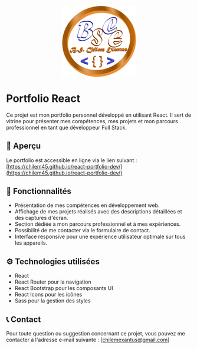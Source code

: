 <div align="center">
  <img src="./public/images/logo%20site.png" alt="Portfolio Logo" width="200">
</div>

# Portfolio React

Ce projet est mon portfolio personnel développé en utilisant React. Il sert de vitrine pour présenter mes compétences, mes projets et mon parcours professionnel en tant que développeur Full Stack.

## 👀 Aperçu

Le portfolio est accessible en ligne via le lien suivant : [https://chilem45.github.io/react-portfolio-dev/](https://chilem45.github.io/react-portfolio-dev/)

## 🚀 Fonctionnalités

- Présentation de mes compétences en développement web.
- Affichage de mes projets réalisés avec des descriptions détaillées et des captures d'écran.
- Section dédiée à mon parcours professionnel et à mes expériences.
- Possibilité de me contacter via le formulaire de contact.
- Interface responsive pour une expérience utilisateur optimale sur tous les appareils.

## ⚙️ Technologies utilisées

- React
- React Router pour la navigation
- React Bootstrap pour les composants UI
- React Icons pour les icônes
- Sass pour la gestion des styles

## 📞 Contact

Pour toute question ou suggestion concernant ce projet, vous pouvez me contacter à l'adresse e-mail suivante : [chilemexantus@gmail.com]
